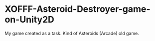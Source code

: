 # XOFFF-Asteroid-Destroyer-game-on-Unity2D
My game created as a task. Kind of Asteroids (Arcade) old game.
